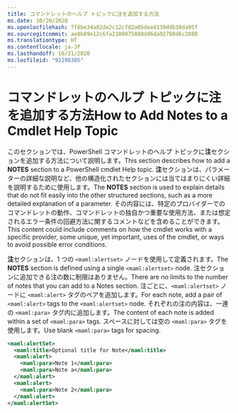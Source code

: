 ```yaml
---
title: コマンドレットのヘルプ トピックに注を追加する方法
ms.date: 10/20/2020
ms.openlocfilehash: 7f8be34a82de2c12cfd2a05deed139ddb30da95f
ms.sourcegitcommit: ae8b89e12c6fa2108075888dd6da92788d6c2888
ms.translationtype: HT
ms.contentlocale: ja-JP
ms.lasthandoff: 10/21/2020
ms.locfileid: "92298305"
---
```

# <a name="how-to-add-notes-to-a-cmdlet-help-topic"></a><span data-ttu-id="5bdc7-102">コマンドレットのヘルプ トピックに注を追加する方法</span><span class="sxs-lookup"><span data-stu-id="5bdc7-102">How to Add Notes to a Cmdlet Help Topic</span></span>

<span data-ttu-id="5bdc7-103">このセクションでは、PowerShell コマンドレットのヘルプ トピックに**注**セクションを追加する方法について説明します。</span><span class="sxs-lookup"><span data-stu-id="5bdc7-103">This section describes how to add a **NOTES** section to a PowerShell cmdlet Help topic.</span></span> <span data-ttu-id="5bdc7-104">**注**セクションは、パラメーターの詳細な説明など、他の構造化されたセクションには当てはまりにくい詳細を説明するために使用します。</span><span class="sxs-lookup"><span data-stu-id="5bdc7-104">The **NOTES** section is used to explain details that do not fit easily into the other structured sections, such as a more detailed explanation of a parameter.</span></span> <span data-ttu-id="5bdc7-105">その内容には、特定のプロバイダーでのコマンドレットの動作、コマンドレットの独自かつ重要な使用方法、または想定されるエラー条件の回避方法に関するコメントなどを含めることができます。</span><span class="sxs-lookup"><span data-stu-id="5bdc7-105">This content could include comments on how the cmdlet works with a specific provider, some unique, yet important, uses of the cmdlet, or ways to avoid possible error conditions.</span></span>

<span data-ttu-id="5bdc7-106">**注**セクションは、1 つの `<maml:alertset>` ノードを使用して定義されます。</span><span class="sxs-lookup"><span data-stu-id="5bdc7-106">The **NOTES** section is defined using a single `<maml:alertset>` node.</span></span> <span data-ttu-id="5bdc7-107">注セクションに追加できる注の数に制限はありません。</span><span class="sxs-lookup"><span data-stu-id="5bdc7-107">There are no limits to the number of notes that you can add to a Notes section.</span></span> <span data-ttu-id="5bdc7-108">注ごとに、`<maml:alertset>` ノードに `<maml:alert>` タグのペアを追加します。</span><span class="sxs-lookup"><span data-stu-id="5bdc7-108">For each note, add a pair of `<maml:alert>` tags to the `<maml:alertset>` node.</span></span> <span data-ttu-id="5bdc7-109">それぞれの注の内容は、一連の `<maml:para>` タグ内に追加します。</span><span class="sxs-lookup"><span data-stu-id="5bdc7-109">The content of each note is added within a set of `<maml:para>` tags.</span></span> <span data-ttu-id="5bdc7-110">スペースに対しては空の `<maml:para>` タグを使用します。</span><span class="sxs-lookup"><span data-stu-id="5bdc7-110">Use blank `<maml:para>` tags for spacing.</span></span>

```xml
<maml:alertSet>
  <maml:title>Optional title for Note</maml:title>
  <maml:alert>
    <maml:para>Note 1</maml:para>
    <maml:para>Note a</maml:para>
  </maml:alert>
  <maml:alert>
    <maml:para>Note 2</maml:para>
  </maml:alert>
</maml:alertSet>
```
